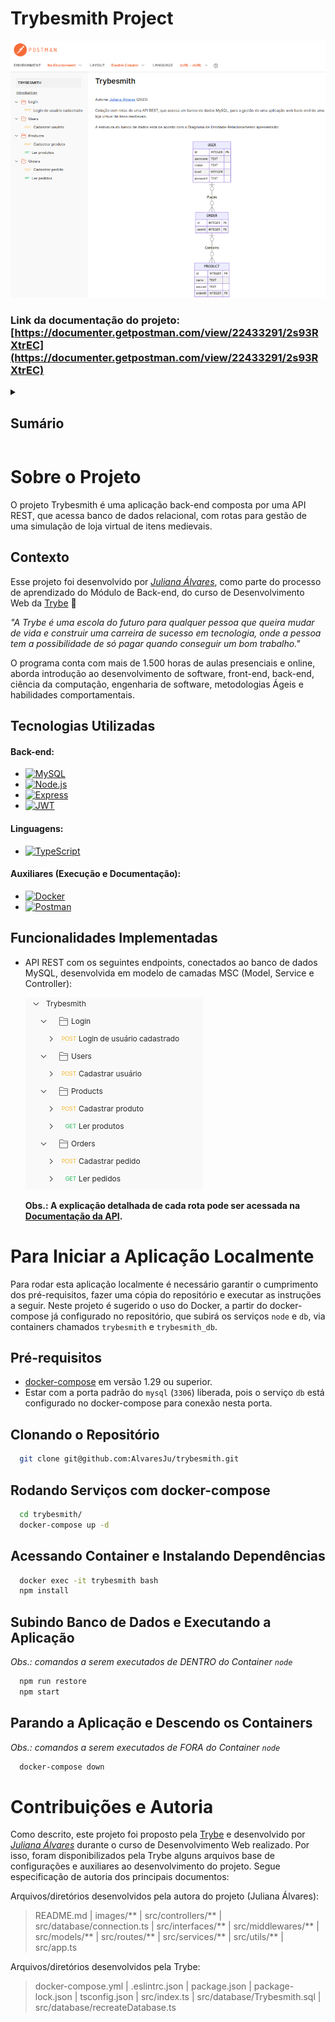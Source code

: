# Trybesmith Project

[![Trybesmith Doc Screen Shot][product-screenshot]](https://documenter.getpostman.com/view/22433291/2s93RXtrEC)

### Link da documentação do projeto: [https://documenter.getpostman.com/view/22433291/2s93RXtrEC](https://documenter.getpostman.com/view/22433291/2s93RXtrEC)


<!-- TABLE OF CONTENTS -->
<details>
  <summary><h2><strong>Sumário</strong></h2></summary>
  <ol>
    <li>
      <a href="#sobre-o-projeto">Sobre o Projeto</a>
      <ul>
        <li><a href="#contexto">Contexto</a></li>
        <li><a href="#tecnologias-utilizadas">Tecnologias Utilizadas</a></li>
        <li><a href="#funcionalidades-implementadas">Funcionalidades Implementadas</a></li>
      </ul>
    </li>
    <li>
      <a href="#para-iniciar-a-aplicação-localmente">Para Iniciar a Aplicação Localmente</a>
      <ul>
        <li><a href="#pré-requisitos">Pré-requisitos</a></li>
        <li><a href="#clonando-o-repositório">Clonando o Repositório</a></li>
        <li><a href="#rodando-serviços-com-docker-compose">Rodando Serviços com docker-compose</a></li>
        <li><a href="#acessando-container-e-instalando-dependências">Acessando Container e Instalando Dependências</a></li>
        <li><a href="#subindo-banco-de-dados-e-executando-a-aplicação">Subindo Banco de Dados e Executando a Aplicação</a></li>
        <!-- <li><a href="#executando-testes-e-análise-de-cobertura">Executando Testes e Análise de Cobertura</a></li> -->
        <li><a href="#parando-a-aplicação-e-descendo-os-containers">Parando a Aplicação e Descendo os Containers</a></li>
      </ul>
    </li>
    <li><a href="#contribuições-e-autoria">Contribuições e Autoria</a></li>
  </ol>
</details>


# Sobre o Projeto
  O projeto Trybesmith é uma aplicação back-end composta por uma API REST, que acessa banco de dados relacional, com rotas para gestão de uma simulação de loja virtual de itens medievais.

## Contexto
  Esse projeto foi desenvolvido por _[Juliana Álvares](https://www.linkedin.com/in/juliana-alvares/)_, como parte do processo de aprendizado do Módulo de Back-end, do curso de Desenvolvimento Web da [Trybe](https://www.betrybe.com/) :rocket:
  
  _"A Trybe é uma escola do futuro para qualquer pessoa que queira mudar de vida e construir uma carreira de sucesso em tecnologia, onde a pessoa tem a possibilidade de só pagar quando conseguir um bom trabalho."_

  O programa conta com mais de 1.500 horas de aulas presenciais e online, aborda introdução ao desenvolvimento de software, front-end, back-end, ciência da computação, engenharia de software, metodologias Ágeis e habilidades comportamentais.

## Tecnologias Utilizadas

  #### Back-end:
  * [![MySQL][MySQL-img]][MySQL-url]
  * [![Node.js][Node-img]][Node-url]
  * [![Express][Express-img]][Express-url]
  * [![JWT][JWT-img]][JWT-url]

  <!-- #### Testes:
  * [![Jest][Jest-img]][Jest-url]
  * [![Testing-Library][RTL-img]][RTL-url] -->

  #### Linguagens:
  * [![TypeScript][TypeScript-img]][TypeScript-url]

  #### Auxiliares (Execução e Documentação):
  * [![Docker][Docker-img]][Docker-url]
  * [![Postman][Postman-img]][Postman-url]

## Funcionalidades Implementadas

  - API REST com os seguintes endpoints, conectados ao banco de dados MySQL, desenvolvida em modelo de camadas MSC (Model, Service e Controller):

    [![Trybesmith Routes Screen Shot][routes-screenshot]](https://documenter.getpostman.com/view/22433291/2s93RXtrEC)

    **Obs.: A explicação detalhada de cada rota pode ser acessada na [Documentação da API](https://documenter.getpostman.com/view/22433291/2s93RXtrEC).**

# Para Iniciar a Aplicação Localmente
  Para rodar esta aplicação localmente é necessário garantir o cumprimento dos pré-requisitos, fazer uma cópia do repositório e executar as instruções a seguir. Neste projeto é sugerido o uso do Docker, a partir do docker-compose já configurado no repositório, que subirá os serviços `node` e `db`, via containers chamados `trybesmith` e `trybesmith_db`.

## Pré-requisitos
  * [docker-compose](https://docs.docker.com/compose/) em versão 1.29 ou superior.
  * Estar com a porta padrão do `mysql` (`3306`) liberada, pois o serviço `db` está configurado no docker-compose para conexão nesta porta.

## Clonando o Repositório
  ```bash
    git clone git@github.com:AlvaresJu/trybesmith.git
  ```
## Rodando Serviços com docker-compose
  ```bash
    cd trybesmith/
    docker-compose up -d
  ``` 
## Acessando Container e Instalando Dependências
  ```bash
    docker exec -it trybesmith bash
    npm install
  ``` 
## Subindo Banco de Dados e Executando a Aplicação
 *Obs.: comandos a serem executados de DENTRO do Container `node`*
  ```bash
    npm run restore
    npm start
  ```
<!-- ## Executando Testes e Análise de Cobertura
  ```bash
    npm test
    npm run test-coverage
  ``` -->
## Parando a Aplicação e Descendo os Containers
 *Obs.: comandos a serem executados de FORA do Container `node`*
  ```bash
    docker-compose down
  ```

# Contribuições e Autoria
  Como descrito, este projeto foi proposto pela [Trybe](https://www.betrybe.com/) e desenvolvido por _[Juliana Álvares](https://www.linkedin.com/in/juliana-alvares/)_ durante o curso de Desenvolvimento Web realizado. Por isso, foram disponibilizados pela Trybe alguns arquivos base de configurações e auxiliares ao desenvolvimento do projeto. Segue especificação de autoria dos principais documentos:
  
  Arquivos/diretórios desenvolvidos pela autora do projeto (Juliana Álvares):
  > README.md | images/** | src/controllers/** | src/database/connection.ts | src/interfaces/** | src/middlewares/** | src/models/** | src/routes/** | src/services/** | src/utils/** | src/app.ts
  
  Arquivos/diretórios desenvolvidos pela Trybe:
  > docker-compose.yml | .eslintrc.json | package.json | package-lock.json | tsconfig.json | src/index.ts | src/database/Trybesmith.sql | src/database/recreateDatabase.ts

<!-- MARKDOWN LINKS & IMAGES -->
<!-- https://www.markdownguide.org/basic-syntax/#reference-style-links -->
[product-screenshot]: images/screenshot_doc.png
[routes-screenshot]: images/screenshot_routes.png
<!-- [der-screenshot]: images/der.png -->
<!-- [product-gif]: images/features.gif -->
[MySQL-img]: https://img.shields.io/badge/MySQL-005C84?style=for-the-badge&logo=mysql&logoColor=white
[MySQL-url]: https://www.mysql.com/
[Node-img]: https://img.shields.io/badge/Node.js-339933?style=for-the-badge&logo=nodedotjs&logoColor=white
[Node-url]: https://nodejs.org/en
[Express-img]: https://img.shields.io/badge/Express.js-000000?style=for-the-badge&logo=express&logoColor=white
[Express-url]: https://expressjs.com/
[JWT-img]: https://img.shields.io/badge/JWT-000000?style=for-the-badge&logo=JSON%20web%20tokens&logoColor=white
[JWT-url]: https://jwt.io/
[TypeScript-img]: https://img.shields.io/badge/TypeScript-007ACC?style=for-the-badge&logo=typescript&logoColor=white
[TypeScript-url]: https://www.typescriptlang.org/
[Docker-img]: https://img.shields.io/badge/docker-%230db7ed.svg?style=for-the-badge&logo=docker&logoColor=white
[Docker-url]: https://www.docker.com/
[Postman-img]: https://img.shields.io/badge/Postman-FF6C37?style=for-the-badge&logo=Postman&logoColor=white
[Postman-url]: https://www.postman.com/
